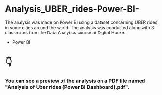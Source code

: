 # Analysis_UBER_rides-Power-BI-
The analysis was made on Power BI using a dataset concerning UBER rides in some cities around the world. The analysis was conducted along with 3 classmates from the Data Analytics course at Digital House.


- Power BI

<h1>👇</h1>

<h3>You can see a preview of the analysis on a PDF file named "Analysis of Uber rides (Power BI Dashboard).pdf".</h3>
